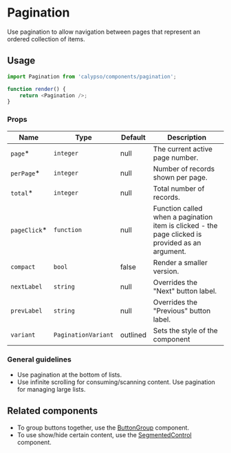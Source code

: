 # Pagination

Use pagination to allow navigation between pages that represent an ordered collection of items.

## Usage

```js
import Pagination from 'calypso/components/pagination';

function render() {
	return <Pagination />;
}
```

### Props

| Name          | Type                    | Default  | Description                                                                                      |
| ------------- | ----------------------- | -------- | ------------------------------------------------------------------------------------------------ |
| `page`\*      | `integer`               | null     | The current active page number.                                                                  |
| `perPage`\*   | `integer`               | null     | Number of records shown per page.                                                                |
| `total`\*     | `integer`               | null     | Total number of records.                                                                         |
| `pageClick`\* | `function`              | null     | Function called when a pagination item is clicked - the page clicked is provided as an argument. |
| `compact`     | `bool`                  | false    | Render a smaller version.                                                                        |
| `nextLabel`   | `string`                | null     | Overrides the "Next" button label.                                                               |
| `prevLabel`   | `string`                | null     | Overrides the "Previous" button label.                                                           |
| `variant`     | `PaginationVariant`     | outlined | Sets the style of the component                                                                  |

### General guidelines

- Use pagination at the bottom of lists.
- Use infinite scrolling for consuming/scanning content. Use pagination for managing large lists.

## Related components

- To group buttons together, use the [ButtonGroup](./button-group) component.
- To use show/hide certain content, use the [SegmentedControl](./segmented-control) component.
